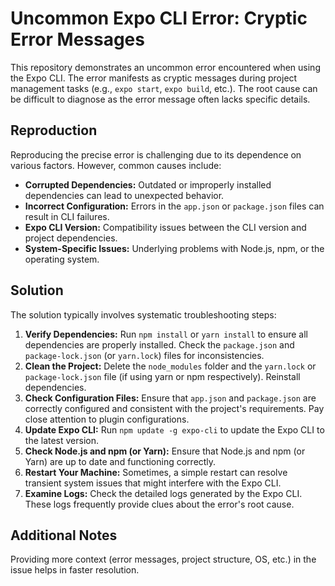# Uncommon Expo CLI Error: Cryptic Error Messages

This repository demonstrates an uncommon error encountered when using the Expo CLI. The error manifests as cryptic messages during project management tasks (e.g., `expo start`, `expo build`, etc.).  The root cause can be difficult to diagnose as the error message often lacks specific details.

## Reproduction

Reproducing the precise error is challenging due to its dependence on various factors. However, common causes include:

* **Corrupted Dependencies:** Outdated or improperly installed dependencies can lead to unexpected behavior.
* **Incorrect Configuration:** Errors in the `app.json` or `package.json` files can result in CLI failures.
* **Expo CLI Version:** Compatibility issues between the CLI version and project dependencies.
* **System-Specific Issues:** Underlying problems with Node.js, npm, or the operating system.

## Solution

The solution typically involves systematic troubleshooting steps:

1. **Verify Dependencies:** Run `npm install` or `yarn install` to ensure all dependencies are properly installed. Check the `package.json` and `package-lock.json` (or `yarn.lock`) files for inconsistencies.
2. **Clean the Project:** Delete the `node_modules` folder and the `yarn.lock` or `package-lock.json` file (if using yarn or npm respectively). Reinstall dependencies.
3. **Check Configuration Files:** Ensure that `app.json` and `package.json` are correctly configured and consistent with the project's requirements. Pay close attention to plugin configurations.
4. **Update Expo CLI:** Run `npm update -g expo-cli` to update the Expo CLI to the latest version. 
5. **Check Node.js and npm (or Yarn):** Ensure that Node.js and npm (or Yarn) are up to date and functioning correctly.
6. **Restart Your Machine:** Sometimes, a simple restart can resolve transient system issues that might interfere with the Expo CLI.
7. **Examine Logs:** Check the detailed logs generated by the Expo CLI. These logs frequently provide clues about the error's root cause.

## Additional Notes

Providing more context (error messages, project structure, OS, etc.) in the issue helps in faster resolution.